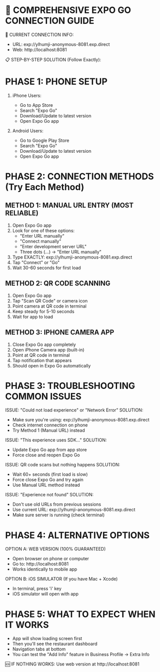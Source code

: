 📱 COMPREHENSIVE EXPO GO CONNECTION GUIDE
===============================================

🎯 CURRENT CONNECTION INFO:
- URL: exp://ylhumji-anonymous-8081.exp.direct
- Web: http://localhost:8081

📋 STEP-BY-STEP SOLUTION (Follow Exactly):

PHASE 1: PHONE SETUP
====================
1. iPhone Users:
   - Go to App Store
   - Search "Expo Go" 
   - Download/Update to latest version
   - Open Expo Go app

2. Android Users:
   - Go to Google Play Store
   - Search "Expo Go"
   - Download/Update to latest version  
   - Open Expo Go app

PHASE 2: CONNECTION METHODS (Try Each Method)
============================================

METHOD 1: MANUAL URL ENTRY (MOST RELIABLE)
-------------------------------------------
1. Open Expo Go app
2. Look for one of these options:
   - "Enter URL manually"
   - "Connect manually" 
   - "Enter development server URL"
   - Three dots (...) → "Enter URL manually"
3. Type EXACTLY: exp://ylhumji-anonymous-8081.exp.direct
4. Tap "Connect" or "Go"
5. Wait 30-60 seconds for first load

METHOD 2: QR CODE SCANNING
---------------------------
1. Open Expo Go app
2. Tap "Scan QR Code" or camera icon
3. Point camera at QR code in terminal
4. Keep steady for 5-10 seconds
5. Wait for app to load

METHOD 3: IPHONE CAMERA APP
----------------------------
1. Close Expo Go app completely
2. Open iPhone Camera app (built-in)
3. Point at QR code in terminal  
4. Tap notification that appears
5. Should open in Expo Go automatically

PHASE 3: TROUBLESHOOTING COMMON ISSUES
======================================

ISSUE: "Could not load experience" or "Network Error"
SOLUTION: 
- Make sure you're using: exp://ylhumji-anonymous-8081.exp.direct
- Check internet connection on phone
- Try Method 1 (Manual URL) instead

ISSUE: "This experience uses SDK..."
SOLUTION:
- Update Expo Go app from app store
- Force close and reopen Expo Go

ISSUE: QR code scans but nothing happens
SOLUTION:
- Wait 60+ seconds (first load is slow)
- Force close Expo Go and try again
- Use Manual URL method instead

ISSUE: "Experience not found"
SOLUTION:
- Don't use old URLs from previous sessions
- Use current URL: exp://ylhumji-anonymous-8081.exp.direct
- Make sure server is running (check terminal)

PHASE 4: ALTERNATIVE OPTIONS
============================

OPTION A: WEB VERSION (100% GUARANTEED)
- Open browser on phone or computer
- Go to: http://localhost:8081
- Works identically to mobile app

OPTION B: iOS SIMULATOR (If you have Mac + Xcode)
- In terminal, press 'i' key
- iOS simulator will open with app

PHASE 5: WHAT TO EXPECT WHEN IT WORKS
=====================================
- App will show loading screen first
- Then you'll see the restaurant dashboard
- Navigation tabs at bottom
- You can test the "Add Info" feature in Business Profile → Extra Info

🆘 IF NOTHING WORKS: Use web version at http://localhost:8081

